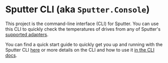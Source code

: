 # Sputter CLI (aka `Sputter.Console`)

This project is the command-line interface (CLI) for Sputter. You can use this CLI to quickly check the temperatures of drives from any of Sputter's [supported adapters](https://agc93.github.io/sputter/docs/reference/adapters/).

You can find a quick start guide to quickly get you up and running with the Sputter CLI [here](https://agc93.github.io/sputter/docs/quickstart/#command-line-interface-cli) or more details on the CLI and how to use it [in the CLI docs](https://agc93.github.io/sputter/docs/command-line/).